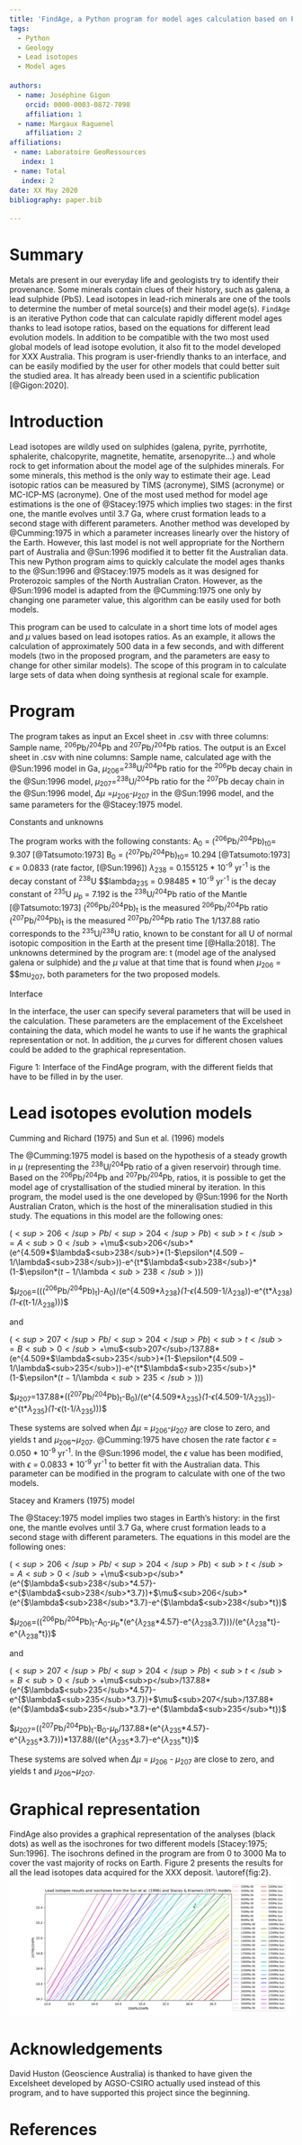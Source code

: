 ```yaml
---
title: 'FindAge, a Python program for model ages calculation based on Pb isotopes'
tags:
  - Python
  - Geology
  - Lead isotopes
  - Model ages

authors:
  - name: Joséphine Gigon
    orcid: 0000-0003-0872-7098
    affiliation: 1
  - name: Margaux Raguenel
    affiliation: 2
affiliations:
 - name: Laboratoire GeoRessources
   index: 1
 - name: Total
   index: 2
date: XX May 2020
bibliography: paper.bib

---
```


# Summary

Metals are present in our everyday life and geologists try to identify their provenance. Some minerals contain clues of their history, such as galena, a lead sulphide (PbS). Lead isotopes in lead-rich minerals are one of the tools to determine the number of metal source(s) and their model age(s). `FindAge` is an iterative Python code that can calculate rapidly different model ages thanks to lead isotope ratios, based on the equations for different lead evolution models. In addition to be compatible with the two most used global models of lead isotope evolution, it also fit to the model developed for XXX Australia. This program is user-friendly thanks to an interface, and can be easily modified by the user for other models that could better suit the studied area. It has already been used in a scientific publication [@Gigon:2020].

# Introduction

Lead isotopes are wildly used on sulphides (galena, pyrite, pyrrhotite, sphalerite, chalcopyrite, magnetite, hematite, arsenopyrite…) and whole rock to get information about the model age of the sulphides minerals. For some minerals, this method is the only way to estimate their age. Lead isotopic ratios can be measured by TIMS (acronyme), SIMS (acronyme) or MC-ICP-MS (acronyme). One of the most used method for model age estimations is the one of @Stacey:1975 which implies two stages: in the first one, the mantle evolves until 3.7 Ga, where crust formation leads to a second stage with different parameters. Another method was developed by @Cumming:1975 in which a parameter increases linearly over the history of the Earth. However, this last model is not well appropriate for the Northern part of Australia and @Sun:1996 modified it to better fit the Australian data. This new Python program aims to quickly calculate the model ages thanks to the @Sun:1996 and @Stacey:1975 models as it was designed for Proterozoic samples of the North Australian Craton. However, as the @Sun:1996 model is adapted from the @Cumming:1975 one only by changing one parameter value, this algorithm can be easily used for both models.

This program can be used to calculate in a short time lots of model ages and $\mu$ values based on lead isotopes ratios. As an example, it allows the calculation of approximately 500 data in a few seconds, and with different models (two in the proposed program, and the parameters are easy to change for other similar models). The scope of this program in to calculate large sets of data when doing synthesis at regional scale for example.

# Program

The program takes as input an Excel sheet in .csv with three columns: Sample name, <sup>206</sup>Pb/<sup>204</sup>Pb and <sup>207</sup>Pb/<sup>204</sup>Pb ratios. The output is an Excel sheet in .csv with nine columns: Sample name, calculated age with the @Sun:1996 model in Ga, $\mu$<sub>206</sub>=<sup>238</sup>U/<sup>204</sup>Pb ratio for the <sup>206</sup>Pb decay chain in the @Sun:1996 model, $\mu$<sub>207</sub>=<sup>238</sup>U/<sup>204</sup>Pb ratio for the <sup>207</sup>Pb decay chain in the @Sun:1996 model, $\Delta$$\mu$ =$\mu$<sub>206</sub>-$\mu$<sub>207</sub> in the @Sun:1996 model, and the same parameters for the @Stacey:1975 model.

Constants and unknowns

The program works with the following constants: 
A<sub>0</sub> = (<sup>206</sup>Pb/<sup>204</sup>Pb)<sub>t0</sub>= 9.307 [@Tatsumoto:1973]
B<sub>0</sub> = (<sup>207</sup>Pb/<sup>204</sup>Pb)<sub>t0</sub>= 10.294 [@Tatsumoto:1973]
$\epsilon$ = 0.0833 (rate factor, [@Sun:1996])
$\lambda$<sub>238</sub> = 0.155125 * 10<sup>-9</sup> yr<sup>-1</sup> is the decay constant of <sup>238</sup>U
$\$lambda<sub>235</sub> = 0.98485 * 10<sup>-9</sup> yr<sup>-1</sup> is the decay constant of <sup>235</sup>U 
$\mu$<sub>p</sub> = 7.192 is the <sup>238</sup>U/<sup>204</sup>Pb ratio of the Mantle [@Tatsumoto:1973]
(<sup>206</sup>Pb/<sup>204</sup>Pb)<sub>t</sub> is the measured <sup>206</sup>Pb/<sup>204</sup>Pb ratio
(<sup>207</sup>Pb/<sup>204</sup>Pb)<sub>t</sub> is the measured <sup>207</sup>Pb/<sup>204</sup>Pb ratio
The 1/137.88 ratio corresponds to the <sup>235</sup>U/<sup>238</sup>U ratio, known to be constant for all U of normal isotopic composition in the Earth at the present time [@Halla:2018]. 
The unknowns determined by the program are: t (model age of the analysed galena or sulphide) and the $\mu$ value at that time that is found when $\mu$<sub>206</sub> = $\$mu<sub>207</sub>, both parameters for the two proposed models. 

Interface

In the interface, the user can specify several parameters that will be used in the calculation. These parameters are the emplacement of the Excelsheet containing the data, which model he wants to use if he wants the graphical representation or not. In addition, the $\mu$ curves for different chosen values could be added to the graphical representation.
 
Figure 1: Interface of the FindAge program, with the different fields that have to be filled in by the user.


# Lead isotopes evolution models

Cumming and Richard (1975) and Sun et al. (1996) models 

The @Cumming:1975 model is based on the hypothesis of a steady growth in $\mu$ (representing the <sup>238</sup>U/<sup>204</sup>Pb ratio of a given reservoir) through time. Based on the <sup>206</sup>Pb/<sup>204</sup>Pb and <sup>207</sup>Pb/<sup>204</sup>Pb, ratios, it is possible to get the model age of crystallisation of the studied mineral by iteration. In this program, the model used is the one developed by @Sun:1996 for the North Australian Craton, which is the host of the mineralisation studied in this study. The equations in this model are the following ones: 

$(<sup>206</sup>Pb/<sup>204</sup>Pb)<sub>t</sub>=A<sub>0</sub>+$\mu$<sub>206</sub>*(e^{4.509*$\lambda$<sub>238</sub>}*(1-$\epsilon$*(4.509-1/$\lambda$<sub>238</sub>))-e^{t*$\lambda$<sub>238</sub>}*(1-$\epsilon$*(t-1/$\lambda$<sub>238</sub>)))$

$$\mu$<sub>206</sub>=(((<sup>206</sup>Pb/<sup>204</sup>Pb)<sub>t</sub>)-A<sub>0</sub>)/(e^{4.509*$\lambda$<sub>238</sub>}*(1-$\epsilon$*(4.509-1/$\lambda$<sub>238</sub>))-e^{t*$\lambda$<sub>238</sub>)*(1-$\epsilon$*(t-1/$\lambda$<sub>238</sub>)))$

and

$(<sup>207</sup>Pb/<sup>204</sup>Pb)<sub>t</sub>=B<sub>0</sub>+$\mu$<sub>207</sub>/137.88*(e^{4.509*$\lambda$<sub>235</sub>}*(1-$\epsilon$*(4.509-1/$\lambda$<sub>235</sub>))-e^{t*$\lambda$<sub>235</sub>}*(1-$\epsilon$*(t-1/$\lambda$<sub>235</sub>)))$

$$\mu$<sub>207</sub>=137.88*((<sup>207</sup>Pb/<sup>204</sup>Pb)<sub>t</sub>-B<sub>0</sub>)/(e^{4.509*$\lambda$<sub>235</sub>}*(1-$\epsilon$*(4.509-1/$\lambda$<sub>235</sub>))-e^{t*$\lambda$<sub>235</sub>}*(1-$\epsilon$*(t-1/$\lambda$<sub>235</sub>)))$

These systems are solved when $\Delta$$\mu$ = $\mu$<sub>206</sub>-$\mu$<sub>207</sub> are close to zero, and yields t and $\mu$<sub>206</sub>~$\mu$<sub>207</sub>. @Cumming:1975 have chosen the rate factor $\epsilon$ = 0.050 * 10<sup>-9</sup> yr<sup>-1</sup>. In the @Sun:1996 model, the $\epsilon$ value has been modified, with $\epsilon$ = 0.0833 * 10<sup>-9</sup> yr<sup>-1</sup> to better fit with the Australian data. This parameter can be modified in the program to calculate with one of the two models.

Stacey and Kramers (1975) model

The @Stacey:1975 model implies two stages in Earth’s history: in the first one, the mantle evolves until 3.7 Ga, where crust formation leads to a second stage with different parameters. The equations in this model are the following ones: 

$(<sup>206</sup>Pb/<sup>204</sup>Pb)<sub>t</sub>=A<sub>0</sub>+$\mu$<sub>p</sub>*(e^{$\lambda$<sub>238</sub>*4.57}-e^{$\lambda$<sub>238</sub>*3.7})+$\mu$<sub>206</sub>*(e^{$\lambda$<sub>238</sub>*3.7}-e^{$\lambda$<sub>238</sub>*t})$

$$\mu$<sub>206</sub>=((<sup>206</sup>Pb/<sup>204</sup>Pb)<sub>t</sub>-A<sub>0</sub>-$\mu$<sub>p</sub>*(e^{$\lambda$<sub>238</sub>*4.57}-e^{$\lambda$<sub>238</sub>3.7}))/(e^{$\lambda$<sub>238</sub>*t}-e^{$\lambda$<sub>238</sub>*t})$

and

$(<sup>207</sup>Pb/<sup>204</sup>Pb)<sub>t</sub>=B<sub>0</sub>+$\mu$<sub>p</sub>/137.88*(e^{$\lambda$<sub>235</sub>*4.57}-e^{$\lambda$<sub>235</sub>*3.7})+$\mu$<sub>207</sub>/137.88*(e^{$\lambda$<sub>235</sub>*3.7}-e^{$\lambda$<sub>235</sub>*t})$

$$\mu$<sub>207</sub>=((<sup>207</sup>Pb/<sup>204</sup>Pb)<sub>t</sub>-B<sub>0</sub>-$\mu$<sub>p</sub>/137.88*(e^{$\lambda$<sub>235</sub>*4.57}-e^{$\lambda$<sub>235</sub>*3.7}))*137.88/((e^{$\lambda$<sub>235</sub>*3.7}-e^{$\lambda$<sub>235</sub>*t})$

These systems are solved when $\Delta$$\mu$ = $\mu$<sub>206</sub> - $\mu$<sub>207</sub> are close to zero, and yields t and $\mu$<sub>206</sub>~$\mu$<sub>207</sub>. 

# Graphical representation

FindAge also provides a graphical representation of the analyses (black dots) as well as the isochrones for two different models [Stacey:1975; Sun:1996]. The isochrons defined in the program are from 0 to 3000 Ma to cover the vast majority of rocks on Earth. Figure 2 presents the results for all the lead isotopes data acquired for the XXX deposit.
\autoref{fig:2}.
![Example of diagram provided by the FindAge program, with several isochrons (SK = Stacey and Kramers, 1975 and Sun = Sun et al., 1996). figure.\label{fig:2}](figure2.png)

# Acknowledgements

David Huston (Geoscience Australia) is thanked to have given the Excelsheet developed by AGSO-CSIRO actually used instead of this program, and to have supported this project since the beginning.

# References
